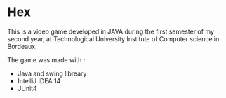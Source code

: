 # Hex

This is a video game developed in JAVA during the first semester of my second year, at Technological University Institute of Computer science in Bordeaux.

The game was made with :
- Java and swing libreary
- IntelliJ IDEA 14
- JUnit4
